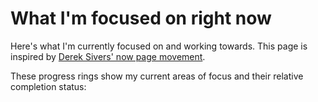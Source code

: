 # What I'm focused on right now

Here's what I'm currently focused on and working towards. This page is inspired by [Derek Sivers' now page movement](https://nownownow.com/about).

These progress rings show my current areas of focus and their relative completion status: 